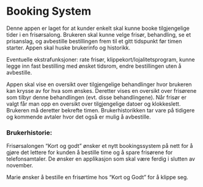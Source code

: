 # Booking System
Denne appen er laget for at kunder enkelt skal kunne booke tilgjengelige tider i en frisørsalong. Brukeren skal kunne velge frisør, behandling, se et prisanslag, og avbestille bestillingen frem til et gitt tidspunkt før timen starter. Appen skal huske brukerinfo og historikk. 

Eventuelle ekstrafunksjoner: rate frisør, klippekort/lojalitetsprogram, kunne legge inn fast bestilling med ønsket tidsrom, endre bestillingen uten å avbestille.

Appen skal vise en oversikt over tilgjengelige behandlinger hvor brukeren kan krysse av for hva som ønskes. Deretter vises en oversikt over frisørene som tilbyr denne behandlingen (evt. disse behandlingene). Når frisør er valgt får man opp en oversikt over tilgjengelige datoer og klokkeslett. Brukeren må deretter bekrefte timen. Brukerhistorikken tar vare på tidigere og kommende avtaler hvor det også er mulig å avbestille. 


### Brukerhistorie:
Frisørsalongen “Kort og godt” ønsker et nytt bookingssystem på nett for å gjøre det lettere for kunden å bestille time og å spare frisørene for telefonsamtaler. De ønsker en applikasjon som skal være ferdig i slutten av november. 

Marie ønsker å bestille en frisørtime hos “Kort og Godt” for å klippe seg. 
